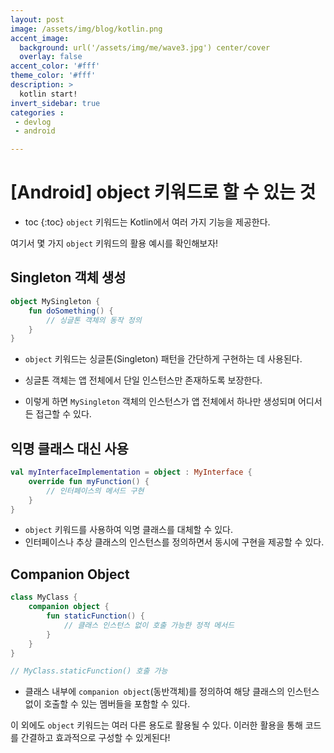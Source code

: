 ```yaml
---
layout: post
image: /assets/img/blog/kotlin.png
accent_image: 
  background: url('/assets/img/me/wave3.jpg') center/cover
  overlay: false
accent_color: '#fff'
theme_color: '#fff'
description: >
  kotlin start!
invert_sidebar: true
categories :
 - devlog	
 - android

---
```


# [Android] object 키워드로 할 수 있는 것 

* toc
{:toc}
 `object` 키워드는 Kotlin에서 여러 가지 기능을 제공한다. 

여기서 몇 가지 `object` 키워드의 활용 예시를 확인해보자!

## **Singleton 객체 생성** 

```kotlin
object MySingleton {
    fun doSomething() {
        // 싱글톤 객체의 동작 정의
    }
}
```

* `object` 키워드는 싱글톤(Singleton) 패턴을 간단하게 구현하는 데 사용된다. 

* 싱글톤 객체는 앱 전체에서 단일 인스턴스만 존재하도록 보장한다.

* 이렇게 하면 `MySingleton` 객체의 인스턴스가 앱 전체에서 하나만 생성되며 어디서든 접근할 수 있다.



## **익명 클래스 대신 사용**

```kotlin
val myInterfaceImplementation = object : MyInterface {
    override fun myFunction() {
        // 인터페이스의 메서드 구현
    }
}
```

*  `object` 키워드를 사용하여 익명 클래스를 대체할 수 있다.
* 인터페이스나 추상 클래스의 인스턴스를 정의하면서 동시에 구현을 제공할 수 있다.



## **Companion Object**

```kotlin
class MyClass {
    companion object {
        fun staticFunction() {
            // 클래스 인스턴스 없이 호출 가능한 정적 메서드
        }
    }
}

// MyClass.staticFunction() 호출 가능
```

* 클래스 내부에 `companion object`(동반객체)를 정의하여 해당 클래스의 인스턴스 없이 호출할 수 있는 멤버들을 포함할 수 있다.

  

이 외에도 `object` 키워드는 여러 다른 용도로 활용될 수 있다. 이러한 활용을 통해 코드를 간결하고 효과적으로 구성할 수 있게된다!

